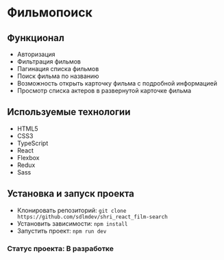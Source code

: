 # Фильмопоиск

## Функционал

* Авторизация
* Фильтрация фильмов
* Пагинация списка фильмов
* Поиск фильма по названию
* Возможность открыть карточку фильма с подробной информацией
* Просмотр списка актеров в развернутой карточке фильма

## Используемые технологии

* HTML5
* CSS3
* TypeScript
* React
* Flexbox
* Redux
* Sass

## Установка и запуск проекта

* Клонировать репозиторий: `git clone https://github.com/sdlmdev/shri_react_film-search`
* Установить зависимости: `npm install`
* Запустить проект: `npm run dev`

### Статус проекта: В разработке
